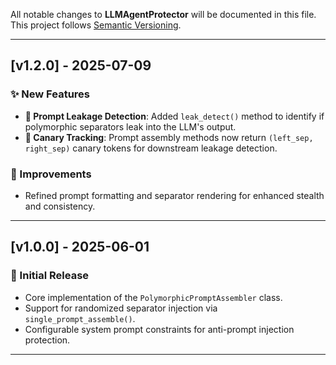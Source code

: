 All notable changes to **LLMAgentProtector** will be documented in this file.  
This project follows [Semantic Versioning](https://semver.org/).

---

## [v1.2.0] - 2025-07-09

### ✨ New Features
- **🔐 Prompt Leakage Detection**: Added `leak_detect()` method to identify if polymorphic separators leak into the LLM's output.
- **🪺 Canary Tracking**: Prompt assembly methods now return `(left_sep, right_sep)` canary tokens for downstream leakage detection.

### 🧠 Improvements
- Refined prompt formatting and separator rendering for enhanced stealth and consistency.

---

## [v1.0.0] - 2025-06-01

### 🚀 Initial Release
- Core implementation of the `PolymorphicPromptAssembler` class.
- Support for randomized separator injection via `single_prompt_assemble()`.
- Configurable system prompt constraints for anti-prompt injection protection.

---
